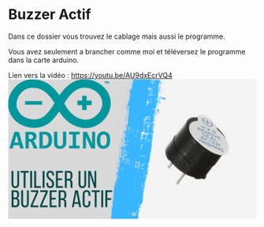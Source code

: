 # Buzzer Actif
Dans ce dossier vous trouvez le cablage mais aussi le programme.

Vous avez seulement a brancher comme moi et téléversez le programme dans la carte arduino.

Lien vers la vidéo : https://youtu.be/AU9dxEcrVQ4
![alt text](https://github.com/electrocodeur/buzzer_actif/blob/main/arduinobuzzeractif.png?raw=true)
